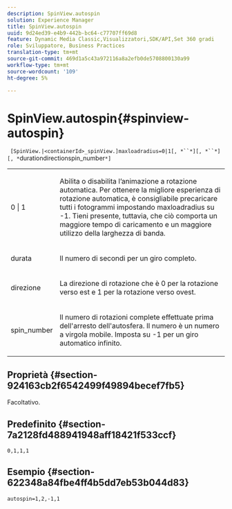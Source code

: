 ```yaml
---
description: SpinView.autospin
solution: Experience Manager
title: SpinView.autospin
uuid: 9d24ed39-e4b9-442b-bc64-c77707ff69d8
feature: Dynamic Media Classic,Visualizzatori,SDK/API,Set 360 gradi
role: Sviluppatore, Business Practices
translation-type: tm+mt
source-git-commit: 469d1a5c43a972116a8a2efb0de5708800130a99
workflow-type: tm+mt
source-wordcount: '109'
ht-degree: 5%

---
```



# SpinView.autospin{#spinview-autospin}

` [SpinView.|<containerId>_spinView.]maxloadradius=0|1[, *``*][, *``*][, *`durationdirectionspin_number`*]`

<table id="table_49FFD1BC53B846F09A6D214BC8C5C3FE"> 
 <tbody> 
  <tr> 
   <td colname="col1"> <p> <span class="codeph"> 0 | 1</span> </p> </td> 
   <td colname="col2"> <p> Abilita o disabilita l’animazione a rotazione automatica. Per ottenere la migliore esperienza di rotazione automatica, è consigliabile precaricare tutti i fotogrammi impostando <span class="codeph"> maxloadradius</span> su <span class="codeph"> -1</span>. Tieni presente, tuttavia, che ciò comporta un maggiore tempo di caricamento e un maggiore utilizzo della larghezza di banda. </p> </td> 
  </tr> 
  <tr> 
   <td colname="col1"> <p><span class="codeph"><span class="varname"> durata</span></span> </p> </td> 
   <td colname="col2"> <p> Il numero di secondi per un giro completo. </p> </td> 
  </tr> 
  <tr> 
   <td colname="col1"> <p> <span class="codeph"><span class="varname"> direzione</span></span> </p> </td> 
   <td colname="col2"> <p> La direzione di rotazione che è <span class="codeph"> 0</span> per la rotazione verso est e <span class="codeph"> 1</span> per la rotazione verso ovest. </p> </td> 
  </tr> 
  <tr> 
   <td colname="col1"> <p> <span class="codeph"><span class="varname"> spin_number</span></span> </p> </td> 
   <td colname="col2"> <p> Il numero di rotazioni complete effettuate prima dell'arresto dell'autosfera. Il numero è un numero a virgola mobile. Imposta su <span class="codeph"> -1</span> per un giro automatico infinito. </p> </td> 
  </tr> 
 </tbody> 
</table>

## Proprietà {#section-924163cb2f6542499f49894becef7fb5}

Facoltativo.

## Predefinito {#section-7a2128fd488941948aff18421f533ccf}

`0,1,1,1`

## Esempio {#section-622348a84fbe4ff4b5dd7eb53b044d83}

`autospin=1,2,-1,1`
